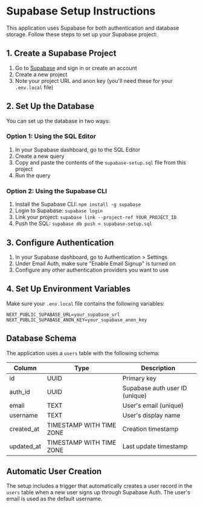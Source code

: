 # Supabase Setup Instructions

This application uses Supabase for both authentication and database storage. Follow these steps to set up your Supabase project:

## 1. Create a Supabase Project

1. Go to [Supabase](https://supabase.com/) and sign in or create an account
2. Create a new project
3. Note your project URL and anon key (you'll need these for your `.env.local` file)

## 2. Set Up the Database

You can set up the database in two ways:

### Option 1: Using the SQL Editor

1. In your Supabase dashboard, go to the SQL Editor
2. Create a new query
3. Copy and paste the contents of the `supabase-setup.sql` file from this project
4. Run the query

### Option 2: Using the Supabase CLI

1. Install the Supabase CLI: `npm install -g supabase`
2. Login to Supabase: `supabase login`
3. Link your project: `supabase link --project-ref YOUR_PROJECT_ID`
4. Push the SQL: `supabase db push < supabase-setup.sql`

## 3. Configure Authentication

1. In your Supabase dashboard, go to Authentication > Settings
2. Under Email Auth, make sure "Enable Email Signup" is turned on
3. Configure any other authentication providers you want to use

## 4. Set Up Environment Variables

Make sure your `.env.local` file contains the following variables:

```
NEXT_PUBLIC_SUPABASE_URL=your_supabase_url
NEXT_PUBLIC_SUPABASE_ANON_KEY=your_supabase_anon_key
```

## Database Schema

The application uses a `users` table with the following schema:

| Column     | Type                    | Description                       |
|------------|-------------------------|-----------------------------------|
| id         | UUID                    | Primary key                       |
| auth_id    | UUID                    | Supabase auth user ID (unique)    |
| email      | TEXT                    | User's email (unique)             |
| username   | TEXT                    | User's display name               |
| created_at | TIMESTAMP WITH TIME ZONE| Creation timestamp                |
| updated_at | TIMESTAMP WITH TIME ZONE| Last update timestamp             |

## Automatic User Creation

The setup includes a trigger that automatically creates a user record in the `users` table when a new user signs up through Supabase Auth. The user's email is used as the default username. 
